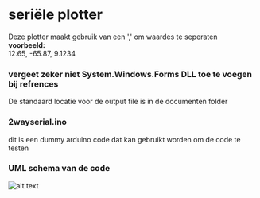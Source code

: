 # seri&euml;le plotter
Deze plotter maakt gebruik van een ',' om waardes te seperaten  
**voorbeeld:**  
12.65, -65.87, 9.1234

### vergeet zeker niet System.Windows.Forms DLL toe te voegen bij refrences

De standaard locatie voor de output file is in de documenten folder

### 2wayserial.ino 
dit is een dummy arduino code dat kan gebruikt worden om de code te testen

### UML schema van de code
![alt text](https://github.com/LucaRamboer/WPFCharting/blob/master/UML%20schema.png?raw=true)